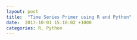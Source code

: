 ```yaml
---
layout: post
title:  "Time Series Primer using R and Python"
date:  2017-10-01 15:10:02 +1000
categories: R, Python
---
```


<h1> 







